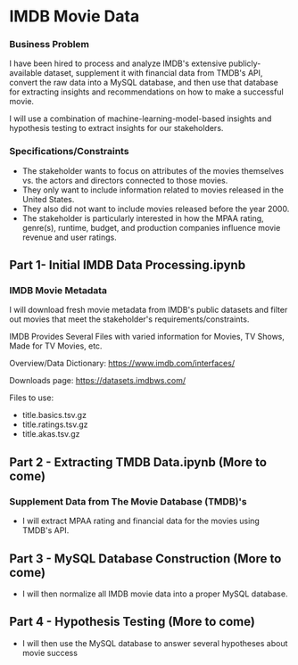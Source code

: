 # IMDB Movie Data

### Business Problem
I have been hired to process and analyze IMDB's extensive publicly-available dataset, supplement it with financial data from TMDB's API, convert the raw data into a MySQL database, and then use that database for extracting insights and recommendations on how to make a successful movie.

I will use a combination of machine-learning-model-based insights and hypothesis testing to extract insights for our stakeholders.
 
### Specifications/Constraints
- The stakeholder wants to focus on attributes of the movies themselves vs. the actors and directors connected to those movies.
- They only want to include information related to movies released in the United States.
- They also did not want to include movies released before the year 2000.
- The stakeholder is particularly interested in how the MPAA rating, genre(s), runtime, budget, and production companies influence movie revenue and user ratings.


## Part 1- Initial IMDB Data Processing.ipynb
### IMDB Movie Metadata
I will download fresh movie metadata from IMDB's public datasets and filter out movies that meet the stakeholder's requirements/constraints.

IMDB Provides Several Files with varied information for Movies, TV Shows, Made for TV Movies, etc.

Overview/Data Dictionary: https://www.imdb.com/interfaces/

Downloads page: https://datasets.imdbws.com/

Files to use:

- title.basics.tsv.gz
- title.ratings.tsv.gz
- title.akas.tsv.gz

## Part 2 - Extracting TMDB Data.ipynb (More to come)
### Supplement Data from The Movie Database (TMDB)'s
- I will extract MPAA rating and financial data for the movies using TMDB's API.

## Part 3 - MySQL Database Construction (More to come)
- I will then normalize all IMDB movie data into a proper MySQL database.

## Part 4 - Hypothesis Testing (More to come)
- I will then use the MySQL database to answer several hypotheses about movie success
